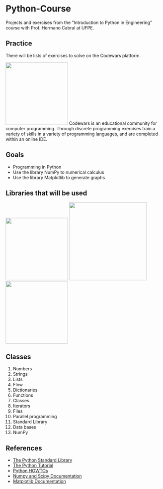 # Python-Course
Projects and exercises from the "Introduction to Python in Engineering" course with Prof. Hermano Cabral at UFPE.

## Practice
There will be lists of exercises to solve on the Codewars platform.

<img src="https://user-images.githubusercontent.com/31048109/56768549-16107780-6785-11e9-8461-2989ef719461.png" width="200">
Codewars is an educational community for computer programming. Through discrete programming exercises train a variety of skills in a variety of programming languages, and are completed within an online IDE.

## Goals
- Programming in Python
- Use the library NumPy to numerical calculus 
- Use the library Matplotlib to generate graphs

## Libraries that will be used
<img src="https://user-images.githubusercontent.com/31048109/56767717-d6489080-6782-11e9-817d-a2b726558c07.png" width="200">
<img src="https://user-images.githubusercontent.com/31048109/56767770-fe37f400-6782-11e9-9a36-3c93cf835661.png" width="250">
<img src="https://user-images.githubusercontent.com/31048109/56767798-0ee86a00-6783-11e9-8cd2-bee5a1daffe8.png" width="200">

<!---
- **NumPy**
NumPy is the fundamental package for scientific computing with Python

- **SciPy**
SciPy is a set of open source (BSD licensed) scientific and numerical tools for Python. It currently supports special functions, integration, ordinary differential equation (ODE) solvers, gradient optimization, parallel programming tools, an expression-to-C++ compiler for fast execution, and others. 
FFT, minimum of functions, statistical operations, clusters analysis, signal and image processing

- **Matplotlib**
It is used for data visualization as a (mainly) 2D plotting library. You can generate plots, histograms, power spectra, bar charts, errorcharts, scatterplots, etc. It is used along with NumPy to provide an environment that is an effective open source alternative for MatLab.
--->

## Classes

1. Numbers
2. Strings
3. Lists
4. Flow
5. Dictionaries
6. Functions
7. Classes
8. Iterators
9. Files
10. Parallel programming
11. Standard Library
12. Data bases
13. NumPy

## References
- [The Python Standard Library](https://docs.python.org/3.5/library/)
- [The Python Tutorial](https://docs.python.org/3.5/tutorial/index.html)
- [Python HOWTOs](https://docs.python.org/3.5/howto/index.html)
- [Numpy and Scipy Documentation](https://docs.scipy.org/doc/)
- [Matplotlib Documentation](https://matplotlib.org/1.5.3/contents.html)
